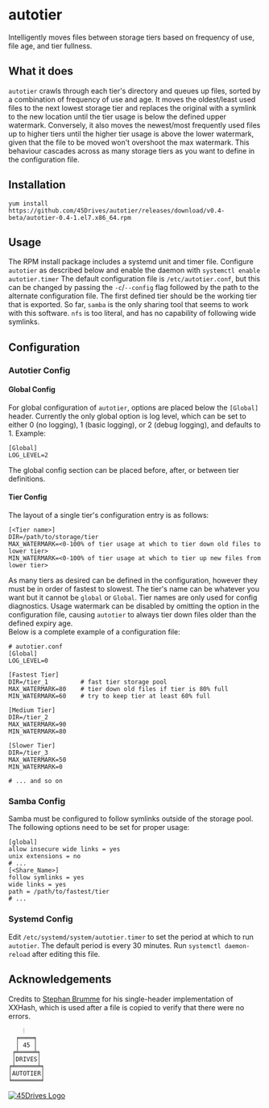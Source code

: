 # autotier
Intelligently moves files between storage tiers based on frequency of use, file age, and tier fullness.

## What it does
`autotier` crawls through each tier's directory and queues up files, sorted by a combination of frequency of use and age. It moves the oldest/least used files to the next lowest storage tier and replaces the original with a symlink to the new location until the tier usage is below the defined upper watermark. Conversely, it also moves the newest/most frequently used files up to higher tiers until the higher tier usage is above the lower watermark, given that the file to be moved won't overshoot the max watermark. This behaviour cascades across as many storage tiers as you want to define in the configuration file.

## Installation
```
yum install https://github.com/45Drives/autotier/releases/download/v0.4-beta/autotier-0.4-1.el7.x86_64.rpm
```

## Usage
The RPM install package includes a systemd unit and timer file. Configure `autotier` as described below and enable the daemon with `systemctl enable autotier.timer` The default configuration file is `/etc/autotier.conf`, but this can be changed by passing the `-c`/`--config` flag followed by the path to the alternate configuration file. The first defined tier should be the working tier that is exported. So far, `samba` is the only sharing tool that seems to work with this software. `nfs` is too literal, and has no capability of following wide symlinks.

## Configuration
### Autotier Config
#### Global Config
For global configuration of `autotier`, options are placed below the `[Global]` header. Currently the only global option is log level, which can be set to either 0 (no logging), 1 (basic logging), or 2 (debug logging), and defaults to 1. Example:
```
[Global]
LOG_LEVEL=2
```
The global config section can be placed before, after, or between tier definitions.
#### Tier Config
The layout of a single tier's configuration entry is as follows:
```
[<Tier name>]
DIR=/path/to/storage/tier
MAX_WATERMARK=<0-100% of tier usage at which to tier down old files to lower tier>
MIN_WATERMARK=<0-100% of tier usage at which to tier up new files from lower tier>
```
As many tiers as desired can be defined in the configuration, however they must be in order of fastest to slowest. The tier's name can be whatever you want but it cannot be `global` or `Global`. Tier names are only used for config diagnostics. Usage watermark can be disabled by omitting the option in the configuration file, causing `autotier` to always tier down files older than the defined expiry age.   
Below is a complete example of a configuration file:
```
# autotier.conf
[Global]
LOG_LEVEL=0

[Fastest Tier]
DIR=/tier_1         # fast tier storage pool
MAX_WATERMARK=80    # tier down old files if tier is 80% full
MIN_WATERMARK=60    # try to keep tier at least 60% full

[Medium Tier]
DIR=/tier_2
MAX_WATERMARK=90
MIN_WATERMARK=80

[Slower Tier]
DIR=/tier_3
MAX_WATERMARK=50
MIN_WATERMARK=0

# ... and so on
```
### Samba Config
Samba must be configured to follow symlinks outside of the storage pool. The following options need to be set for proper usage:
```
[global]
allow insecure wide links = yes
unix extensions = no
# ...
[<Share_Name>]
follow symlinks = yes
wide links = yes
path = /path/to/fastest/tier
# ...
```
### Systemd Config
Edit `/etc/systemd/system/autotier.timer` to set the period at which to run `autotier`. The default period is every 30 minutes. Run `systemctl daemon-reload` after editing this file.
## Acknowledgements
Credits to [Stephan Brumme](https://stephan-brumme.com/) for his single-header implementation of XXHash, which is used after a file is copied to verify that there were no errors.
```
    🕯
  ╒════╕
  │ 45 │
 ╒╧════╧╕
 │DRIVES│
╒╧══════╧╕
│AUTOTIER│
╘════════╛
```
[![45Drives Logo](https://www.45drives.com/img/45-drives-brand.png)](https://www.45drives.com)
